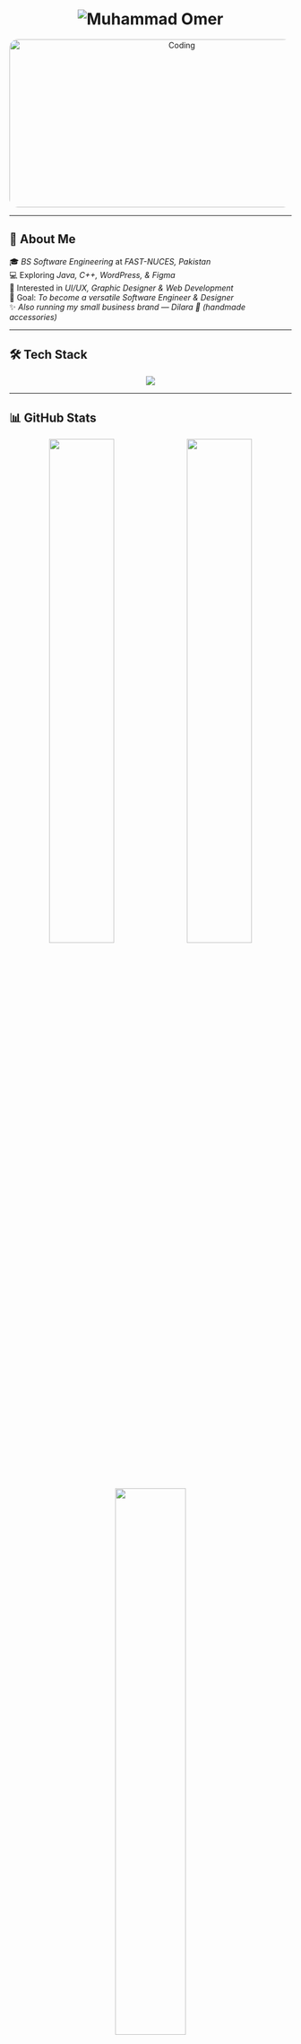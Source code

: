 <h1 align="center">
  <img src="https://readme-typing-svg.demolab.com?font=Orbitron&size=45&duration=2500&pause=300&color=FF6F61&center=true&vCenter=true&width=800&lines=Hi,+I'm+Muhammad+Omer;Software+Engineering+Student;UI/UX+%26+Graphic+Designer" alt="Muhammad Omer" />
</h1>

<div align="center">
  <img src="https://media4.giphy.com/media/v1.Y2lkPTc5MGI3NjExNXFnNWw2NHJxbWs2M3YwODUzNHJxZTBsOGFkbm14ODgxdThnMGwzayZlcD12MV9pbnRlcm5hbF9naWZfYnlfaWQmY3Q9Zw/f3iwJFOVOwuy7K6FFw/giphy.gif" width="600" height="300" alt="Coding" style="border-radius: 15px;">
</div>

---

## 🌟 About Me

🎓 *BS Software Engineering* at *FAST-NUCES, Pakistan*  
💻 Exploring *Java, C++, WordPress, & Figma*  
🚀 Interested in *UI/UX, Graphic Designer & Web Development*  
🎯 Goal: *To become a versatile Software Engineer & Designer*  
✨ *Also running my small business brand — Dilara 💎 (handmade accessories)*  

---

## 🛠 Tech Stack

<p align="center">
  <img src="https://skillicons.dev/icons?i=c,cpp,java,js,html,css,mysql,figma,wordpress,illustrator,git&theme=dark" />
</p>

---

## 📊 GitHub Stats

<div align="center">
  <img src="https://github-readme-stats.vercel.app/api?username=YourGitHubUsername&show_icons=true&theme=tokyonight&hide_border=true" width="48%" />
  <img src="https://github-readme-streak-stats.herokuapp.com/?user=YourGitHubUsername&theme=tokyonight&hide_border=true" width="48%" />
</div>

<div align="center">
  <img src="https://github-readme-stats.vercel.app/api/top-langs/?username=YourGitHubUsername&layout=compact&theme=tokyonight&hide_border=true" width="50%" />
</div>

---

## 🚀 Projects Highlight
- HackOps’25 Poster Design (Canva + UI/UX)
- HackOps'25 Stickers Design (Canva) 
- Dilara Logo (Adobe Illustrator + Branding)  
- Dilara Bussines Card (Adobe Illustrator + Branding)  
- Fast Transport Management System (Swing + Java + OOP)    

---

## 🤝 Connect With Me

<div align="center">
  <a href="https://www.linkedin.com/in/muhammad-omer-95b752350/">
    <img src="https://img.shields.io/badge/LinkedIn-0A66C2?style=for-the-badge&logo=linkedin&logoColor=white" height="35"/>
  </a>
  <a href="mailto:muhammadomer17806@gmail.com">
    <img src="https://img.shields.io/badge/Gmail-D14836?style=for-the-badge&logo=gmail&logoColor=white" height="35"/>
  </a>
  <a href="https://github.com/PROCODER-STAR">
    <img src="https://img.shields.io/badge/GitHub-171515?style=for-the-badge&logo=github&logoColor=white" height="35"/>
  </a>
  <a href="https://www.instagram.com/muhammadomer17806/">
    <img src="https://img.shields.io/badge/Instagram-E4405F?style=for-the-badge&logo=instagram&logoColor=white" height="35"/>
  </a>
</div>

---

<p align="center">
  <img src="https://readme-typing-svg.demolab.com?font=Pacifico&size=30&duration=4000&pause=800&color=FF6F61&center=true&vCenter=true&width=700&height=60&lines=Thanks+for+visiting" />
</p>

<p align="center">
  <img src="https://capsule-render.vercel.app/api?type=waving&color=FF6F61&height=100&section=footer"/>
</p>
